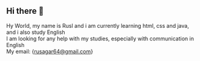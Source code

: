 ## Hi there 👋
Hy World, my name is Rusl and i am currently learning html, css and java, and i also study English  
I am looking for any help with my studies, especially with communication in English  
My email: {rusagar64@gmail.com}  
